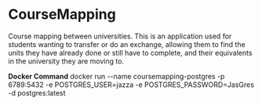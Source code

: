 # CourseMapping
Course mapping between universities.
This is an application used for students wanting to transfer or do an exchange, allowing them to find the units they have already done or still have to complete, and their equivalents in the university they are moving to.


**Docker Command**
docker run --name coursemapping-postgres -p 6789:5432 -e POSTGRES_USER=jazza -e POSTGRES_PASSWORD=JasGres -d postgres:latest
